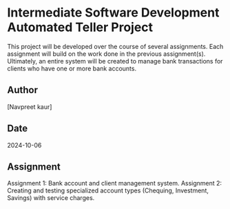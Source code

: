 # Intermediate Software Development Automated Teller Project
This project will be developed over the course of several assignments.  Each 
assignment will build on the work done in the previous assignment(s).  Ultimately, 
an entire system will be created to manage bank transactions for clients who 
have one or more bank accounts.

## Author
[Navpreet kaur]

## Date
2024-10-06
## Assignment
Assignment 1: Bank account and client management system.
Assignment 2: Creating and testing specialized account types (Chequing, Investment, Savings) with service charges.